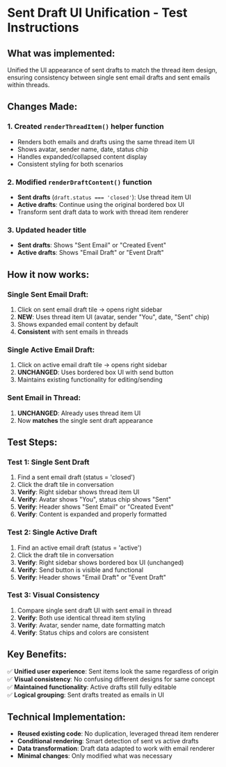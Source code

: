 # Sent Draft UI Unification - Test Instructions

## What was implemented:
Unified the UI appearance of sent drafts to match the thread item design, ensuring consistency between single sent email drafts and sent emails within threads.

## Changes Made:

### 1. **Created `renderThreadItem()` helper function**
- Renders both emails and drafts using the same thread item UI
- Shows avatar, sender name, date, status chip
- Handles expanded/collapsed content display
- Consistent styling for both scenarios

### 2. **Modified `renderDraftContent()` function**  
- **Sent drafts** (`draft.status === 'closed'`): Use thread item UI
- **Active drafts**: Continue using the original bordered box UI
- Transform sent draft data to work with thread item renderer

### 3. **Updated header title**
- **Sent drafts**: Shows "Sent Email" or "Created Event" 
- **Active drafts**: Shows "Email Draft" or "Event Draft"

## How it now works:

### **Single Sent Email Draft:**
1. Click on sent email draft tile → opens right sidebar
2. **NEW**: Uses thread item UI (avatar, sender "You", date, "Sent" chip)
3. Shows expanded email content by default
4. **Consistent** with sent emails in threads

### **Single Active Email Draft:**
1. Click on active email draft tile → opens right sidebar  
2. **UNCHANGED**: Uses bordered box UI with send button
3. Maintains existing functionality for editing/sending

### **Sent Email in Thread:**
1. **UNCHANGED**: Already uses thread item UI
2. Now **matches** the single sent draft appearance

## Test Steps:

### **Test 1: Single Sent Draft**
1. Find a sent email draft (status = 'closed')
2. Click the draft tile in conversation
3. **Verify**: Right sidebar shows thread item UI
4. **Verify**: Avatar shows "You", status chip shows "Sent"
5. **Verify**: Header shows "Sent Email" or "Created Event"
6. **Verify**: Content is expanded and properly formatted

### **Test 2: Single Active Draft** 
1. Find an active email draft (status = 'active')
2. Click the draft tile in conversation
3. **Verify**: Right sidebar shows bordered box UI (unchanged)
4. **Verify**: Send button is visible and functional
5. **Verify**: Header shows "Email Draft" or "Event Draft"

### **Test 3: Visual Consistency**
1. Compare single sent draft UI with sent email in thread
2. **Verify**: Both use identical thread item styling
3. **Verify**: Avatar, sender name, date formatting match
4. **Verify**: Status chips and colors are consistent

## Key Benefits:
✅ **Unified user experience**: Sent items look the same regardless of origin  
✅ **Visual consistency**: No confusing different designs for same concept  
✅ **Maintained functionality**: Active drafts still fully editable  
✅ **Logical grouping**: Sent drafts treated as emails in UI  

## Technical Implementation:
- **Reused existing code**: No duplication, leveraged thread item renderer
- **Conditional rendering**: Smart detection of sent vs active drafts  
- **Data transformation**: Draft data adapted to work with email renderer
- **Minimal changes**: Only modified what was necessary